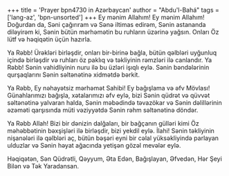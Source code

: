 +++
title = 'Prayer bpn4730 in Azərbaycan'
author = "Abdu'l-Bahá"
tags = ['lang-az', 'bpn-unsorted']
+++
Ey mənim Allahım! Ey mənim Allahım! Doğurdan da, Səni çağırıram və Sənə iltimas edirəm, Sənin astananda diləyirəm ki, Sənin bütün mərhəmətin bu ruhların üzərinə yağsın. Onları Öz lütf və həqiqətin üçün hazırla.

Ya Rəbb! Ürəkləri birləşdir, onları bir-birinə bağla, bütün qəlbləri uyğunluq içində birləşdir və ruhları öz paklıq və təkliyinin rəmzləri ilə canlandır. Ya Rəbb! Sənin vahidliyinin nuru ilə bu üzləri işıqlı eylə. Sənin bəndələrinin qurşaqlarını Sənin səltənətinə xidmətdə bərkit.

Ya Rəbb, Ey nəhayətsiz mərhəmət Sahibi! Ey bağışlama və əfv Mövlası! Günahlarımızı bağışla, xətalarımızı əfv eylə, bizi Sənin qüdrət və qüvvət səltənətinə yalvaran halda, Sənin məbədində təvazökar və Sənin dəlillərinin əzəməti qarşısında müti vəziyyətdə Sənin rəhm səltənətinə döndər.

Ya Rəbb Allah! Bizi bir dənizin dalğaları, bir bağçanın gülləri kimi Öz məhəbbətinin bəxşişləri ilə birləşdir, bizi yekdil eylə. İlahi! Sənin təkliyinin nişanələri ilə qəlbləri aç, bütün bəşəri eyni bir cəlal yüksəkliyində parlayan ulduzlar və Sənin həyat ağacında yetişən gözəl mevələr eylə.

Həqiqətən, Sən Qüdrətli, Qəyyum, Əta Edən, Bağışlayan, Əfvedən, Hər Şeyi Bilən və Tək Yaradansan.
